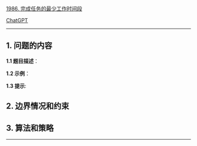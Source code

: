 [1986. 完成任务的最少工作时间段](https://leetcode.cn/problems/minimum-number-of-work-sessions-to-finish-the-tasks)

[ChatGPT](chat.openai.com)

---

## 1. 问题的内容
**1.1 题目描述**：

**1.2 示例**：

**1.3 提示**:

## 2. 边界情况和约束


## 3. 算法和策略

---

